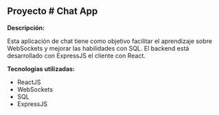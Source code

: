 ## Proyecto # Chat App

**Descripción:**

Esta aplicación de chat tiene como objetivo facilitar el aprendizaje sobre WebSockets y mejorar las habilidades con SQL. El backend está desarrollado con ExpressJS el cliente con React.

**Tecnologías utilizadas:**

* ReactJS
* WebSockets
* SQL
* ExpressJS
  
